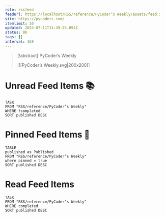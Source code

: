 ```yaml
---
role: rssfeed
feedurl: https://localhost/RSS/reference/PyCoder’s Weekly/assets/feed.xml
site: https://pycoders.com/
itemlimit: 10
updated: 2024-07-11T11:39:25.894Z
status: OK
tags: []
interval: 168
---
```


> [!abstract] PyCoder’s Weekly
> 
>
> ![[PyCoder’s Weekly.svg|200x200]]
# Unread Feed Items 📚
~~~dataview
TASK
FROM "RSS/reference/PyCoder’s Weekly"
WHERE !completed
SORT published DESC
~~~

# Pinned Feed Items 📌
~~~dataview
TABLE
published as Published
FROM "RSS/reference/PyCoder’s Weekly"
where pinned = true
SORT published DESC
~~~

# Read Feed Items
~~~dataview
TASK
FROM "RSS/reference/PyCoder’s Weekly"
WHERE completed
SORT published DESC
~~~